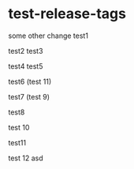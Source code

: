 # test-release-tags

some other change
test1

test2
test3

test4
test5

test6 (test 11)

test7 (test 9)

test8

test 10

test11

test 12
asd
